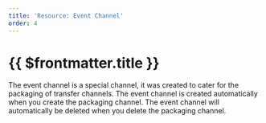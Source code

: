 ```yaml
---
title: 'Resource: Event Channel'
order: 4
---
```


# {{ $frontmatter.title }}

The event channel is a special channel, it was created to cater for the packaging of transfer channels. The event channel is created automatically when you create the packaging channel. The event channel will automatically be deleted when you delete the packaging channel.
